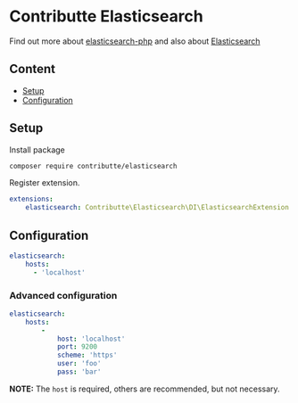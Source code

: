# Contributte Elasticsearch

Find out more about [elasticsearch-php](https://github.com/elastic/elasticsearch-php) and also about [Elasticsearch](https://www.elastic.co/guide/en/elasticsearch/client/php-api/5.0/index.html)

## Content

- [Setup](#setup)
- [Configuration](#configuration)

## Setup

Install package

```bash
composer require contributte/elasticsearch
```

Register extension.

```yaml
extensions:
    elasticsearch: Contributte\Elasticsearch\DI\ElasticsearchExtension
```

## Configuration

```yaml
elasticsearch:
    hosts:
      - 'localhost'
```

### Advanced configuration

```yaml
elasticsearch:
    hosts:
        -
            host: 'localhost'
            port: 9200
            scheme: 'https'
            user: 'foo'
            pass: 'bar'
```

**NOTE:** The `host` is required, others are recommended, but not necessary.
